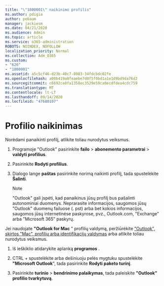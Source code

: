 ```yaml
---
title: "\"1800001\" naikinimo profilis"
ms.author: pdigia
author: pebaum
manager: jackiesm
ms.date: 04/21/2020
ms.audience: Admin
ms.topic: article
ms.service: o365-administration
ROBOTS: NOINDEX, NOFOLLOW
localization_priority: Normal
ms.collection: Adm_O365
ms.custom:
- "626"
- "1800001"
ms.assetid: a5c5cf46-d23b-40c7-8983-34fdcbdc02fe
ms.openlocfilehash: a00b419a8feaebe7d0f5f0bd1a1e1d9bd9da76d2
ms.sourcegitcommit: c6692ce0fa1358ec3529e59ca0ecdfdea4cdc759
ms.translationtype: MT
ms.contentlocale: lt-LT
ms.lasthandoff: 09/14/2020
ms.locfileid: "47680107"
---
```

# <a name="delete-a-profile"></a>Profilio naikinimas

Norėdami panaikinti profilį, atlikite toliau nurodytus veiksmus.
  
1. Programoje "Outlook" pasirinkite **failo** \> **abonemento parametrai** \> **valdyti profilius**.

2. Pasirinkite **Rodyti profilius**.

3. Dialogo lange **paštas** pasirinkite norimą naikinti profilį, tada spustelėkite **Šalinti**.

    > [!NOTE]
    > "Outlook" gali įspėti, kad panaikinus jūsų profilį bus pašalinti autonominiai duomenys. Neprarasite informacijos, saugomos jūsų "Outlook" duomenų failuose (. pst) arba bet kokios informacijos, saugomos jūsų internetinėse paskyrose, pvz., Outlook.com, "Exchange" arba "Microsoft 365" paskyrų.
  
Jei naudojate **"Outlook for Mac** " profilių valdymą, peržiūrėkite ["Outlook", skirtos "Mac", profilių arba identifikacijų valdymas](https://support.office.com/article/fed2a955-74df-4a24-bef6-78a426958c4c.aspx) arba atlikite toliau nurodytus veiksmus.
  
1. Iš ieškiklio atidarykite aplanką **programos** .

2. CTRL + spustelėkite arba dešiniuoju pelės mygtuku spustelėkite **"Microsoft Outlook**", tada pasirinkite **Rodyti paketo turinį**.

3. Pasirinkite **turinio** \> **bendrinimo palaikymas**, tada paleiskite **"Outlook" profilio tvarkytuvą**.
